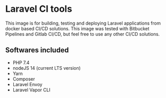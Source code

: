 # Laravel CI tools

This image is for building, testing and deploying Laravel applications from docker based CI/CD solutions. This image was tested with Bitbucket Pipelines and Gitlab CI/CD, but feel free to use any other CI/CD solutions.

## Softwares included

- PHP 7.4
- nodeJS 14 (current LTS version)
- Yarn
- Composer
- Laravel Envoy
- Laravel Vapor CLI
